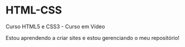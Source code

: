 # HTML-CSS
 Curso HTML5 e CSS3 - Curso em Vídeo

 Estou aprendendo a criar sites e estou gerenciando o meu repositório!